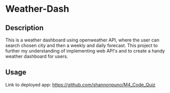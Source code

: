 # Weather-Dash

## Description

This is a weather dashboard using openweather API, where the user can search chosen city and then a weekly and daily forecast. This project to further my understanding of implementing web API's and to create a handy weather dashboard for users. 

## Usage

Link to deployed app: https://github.com/shannonpuno/M4_Code_Quiz
